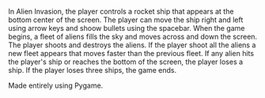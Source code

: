 In Alien Invasion, the player controls a rocket ship that appears at the bottom center of the screen. The player can move the ship right and left using arrow keys and shoow bullets using the spacebar. When the game begins, a fleet of aliens fills the sky and moves across and down the screen. The player shoots and destroys the aliens. If the player shoot all the aliens a new fleet appears that moves faster than the previous fleet. If any alien hits the player's ship or reaches the bottom of the screen, the player loses a ship. If the player loses three ships, the game ends.

Made entirely using Pygame.